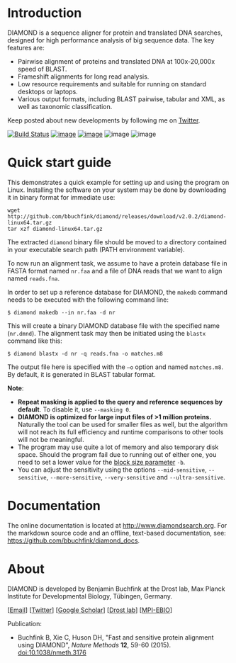 Introduction
============

DIAMOND is a sequence aligner for protein and translated DNA searches,
designed for high performance analysis of big sequence data. The key
features are:

-   Pairwise alignment of proteins and translated DNA at 100x-20,000x
    speed of BLAST.
-   Frameshift alignments for long read analysis.
-   Low resource requirements and suitable for running on standard
    desktops or laptops.
-   Various output formats, including BLAST pairwise, tabular and XML,
    as well as taxonomic classification.

Keep posted about new developments by following me on
[Twitter](https://twitter.com/bbuchfink).

[![Build Status](https://travis-ci.org/bbuchfink/diamond.svg?branch=master)](https://travis-ci.org/bbuchfink/diamond)
[![image](https://anaconda.org/bioconda/diamond/badges/version.svg)](https://anaconda.org/bioconda/diamond)
[![image](https://anaconda.org/bioconda/diamond/badges/downloads.svg)](https://anaconda.org/bioconda/diamond)
![image](https://img.shields.io/badge/license-GPL-yellow)
![image](https://img.shields.io/badge/platform-Linux%2CmacOS%2CWindows-yellow)

Quick start guide
=================

This demonstrates a quick example for setting up and using the program on Linux. Installing the software on your system may be done by downloading it in binary format for immediate use:

```
wget http://github.com/bbuchfink/diamond/releases/download/v2.0.2/diamond-linux64.tar.gz
tar xzf diamond-linux64.tar.gz
```

The extracted `diamond` binary file should be moved to a directory
contained in your executable search path (PATH environment variable).

To now run an alignment task, we assume to have a protein database file
in FASTA format named `nr.faa` and a file of DNA reads that we want to
align named `reads.fna`.

In order to set up a reference database for DIAMOND, the `makedb`
command needs to be executed with the following command line:

    $ diamond makedb --in nr.faa -d nr

This will create a binary DIAMOND database file with the specified name
(`nr.dmnd`). The alignment task may then be initiated using the `blastx`
command like this:

    $ diamond blastx -d nr -q reads.fna -o matches.m8

The output file here is specified with the `–o` option and named
`matches.m8`. By default, it is generated in BLAST tabular format.

**Note**:

- **Repeat masking is applied to the query and reference
  sequences by default**. To disable it, use `--masking 0`.
- **DIAMOND is optimized for large input files of >1 million proteins.**
  Naturally the tool can be used for smaller files as well, but the
  algorithm will not reach its full efficiency and runtime comparisons
  to other tools will not be meaningful.
- The program may use quite a lot of memory and also temporary
  disk space. Should the program fail due to running out of either
  one, you need to set a lower value for the [block size parameter](index.php?pages/command_line_options/#memory-performance-options)
  `-b`.
- You can adjust the sensitivity using the options `--mid-sensitive`,
  `--sensitive`, `--more-sensitive`, `--very-sensitive` and
  `--ultra-sensitive`.
    
Documentation
=============
The online documentation is located at <http://www.diamondsearch.org>. For the markdown source code and an offline, text-based documentation, see: <https://github.com/bbuchfink/diamond_docs>.


About
=====

DIAMOND is developed by Benjamin Buchfink at the Drost lab, Max
Planck Institute for Developmental Biology, Tübingen, Germany.

\[[Email](mailto:buchfink@gmail.com)\]
\[[Twitter](https://twitter.com/bbuchfink)\] \[[Google
Scholar](https://scholar.google.de/citations?user=kjPIF1cAAAAJ)\]
\[[Drost lab](https://drostlab.com/)\]
\[[MPI-EBIO](http://eb.tuebingen.mpg.de/)\]

Publication:

-   Buchfink B, Xie C, Huson DH, \"Fast and sensitive protein alignment
    using DIAMOND\", *Nature Methods* **12**, 59-60 (2015).
    [doi:10.1038/nmeth.3176](https://doi.org/10.1038/nmeth.3176)
